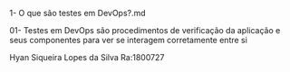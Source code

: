 1- O que são testes em DevOps?.md


01- Testes em DevOps são procedimentos de verificação da aplicação e seus componentes para ver se interagem corretamente entre si

Hyan Siqueira Lopes da Silva Ra:1800727
